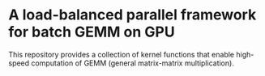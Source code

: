 # A load-balanced parallel framework for batch GEMM on GPU 
This repository provides a collection of kernel functions that enable high-speed computation of GEMM (general matrix-matrix multiplication). 
